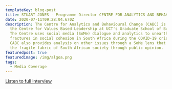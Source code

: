 ```yaml
---
templateKey: blog-post
title: STUART JONES - Programme Director CENTRE FOR ANALYTICS AND BEHAVIOURAL CHANGE
date: 2020-07-11T09:28:04.670Z
description: The Centre for Analytics and Behavioural Change (CABC) is based at
  the Centre for Values Based Leadership at UCT's Graduate School of Business.
  The Centre uses social media (SoMe) dialogue and analytics to unearth emerging
  fractures in social cohesion in South Africa during the COVID-19 crisis. The
  CABC also provides analysis on other issues through a SoMe lens that threaten
  the fragile fabric of South African society through public opinion.
featuredpost: true
featuredimage: /img/algoa.png
tags:
  - Media Coverage
---
```

[Listen to full interview](https://iono.fm/e/894073)